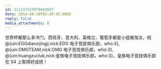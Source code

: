 ```yaml
---
id: 111137527879442037
date: 2014-09-18T02:20:43.000Z
reply: false
media_attachments: 0
---
```


世界杯都那么多冷门，西班牙、意大利、英格兰、葡萄牙都是小组被淘汰，祝 @{uin:EDGdianzijingji,nick:EDG 电子竞技俱乐部，who:3}, @{uin:OMGTEAM,nick:OMG 电子竞技俱乐部，who:3}, @{uin:huangzuclub,nick:皇族电子竞技俱乐部，who:3}，皇族电子竞技俱乐部在 S4 上取得好成绩！

